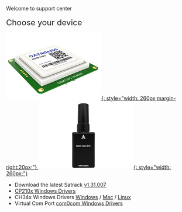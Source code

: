 <span class="markdown-body-normal-header">Welcome to support center
</span>
<br>
<br>
<span style="font-size:22px;padding:10px 0px 10px 0px;"> Choose your device </span>

 [![](images/GEM1305-00.png "GEM1305 RTK receiver"){: style="width: 260px;margin-right:20px;"} ](https://wiki.datagnss.com/index.php/GEM1305)
 [![](images/NANO-RTK-00.png "NANO RTK Receiver"){: style="width: 260px;"} ](https://wiki.datagnss.com/index.php/EVK-DG-1206)

 - Download the latest Satrack <a href="rtk-board/files/Satrack_client_V1.31.007.zip">v1.31.007</a> <br>
 - <a href="rtk-board/files/CP210x_Universal_Windows_Driver.zip">CP210x Windows Drivers</a> <br>
 - CH34x Windows Drivers <a href="rtk-board/files/drivers/Windows-CH340-Driver.zip">Windows</a> / <a href="rtk-board/files/drivers/CH341SER_MAC.ZIP">Mac</a> / <a href="rtk-board/files/drivers/CH341SER_LINUX.ZIP">Linux</a> <br>
 - Virtual Com Port <a href="rtk-board/files/com0com-3.0.0.0-i386-and-x64-signed.zip">com0com Windows Drivers</a>

 <br><br>
